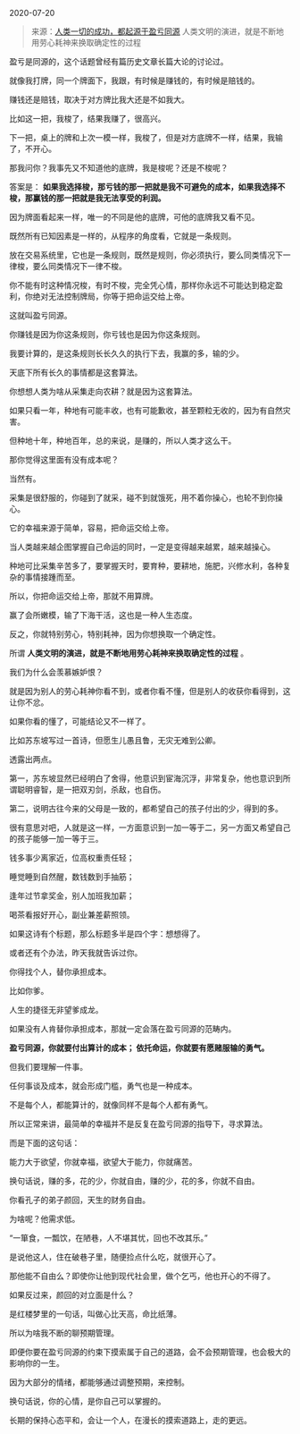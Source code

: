 2020-07-20

> 来源：[人类一切的成功，都起源于盈亏同源](http://mp.weixin.qq.com/s?__biz=MzU3NDc5Nzc0NQ==&mid=2247490651&idx=2&sn=f519ddee7081e30f0e520a820085106a&chksm=fd2dbe85ca5a3793e7a69465b58abae64562cc1cfa8c0c9b446e5ab5cbc3c156ff94ebd16a95&scene=27#wechat_redirect)
> 人类文明的演进，就是不断地​用劳心耗神来换取确定性的过程

盈亏是同源的，这个话题曾经有篇历史文章长篇大论的讨论过。  

  

就像我打牌，同一个牌面下，我跟，有时候是赚钱的，有时候是赔钱的。  

  

赚钱还是赔钱，取决于对方牌比我大还是不如我大。

  

比如这一把，我梭了，结果我赚了，很高兴。  

  

下一把，桌上的牌和上次一模一样，我梭了，但是对方底牌不一样，结果，我输了，不开心。

  

那我问你？我事先又不知道他的底牌，我是梭呢？还是不梭呢？  

  

答案是： **如果我选择梭，那亏钱的那一把就是我不可避免的成本，如果我选择不梭，那赢钱的那一把就是我无法享受的利润。**  

  

因为牌面看起来一样，唯一的不同是他的底牌，可他的底牌我又看不见。

  

既然所有已知因素是一样的，从程序的角度看，它就是一条规则。  

  

放在交易系统里，它也是一条规则，既然是规则，你必须执行，要么同类情况下一律梭，要么同类情况下一律不梭。  

  

你不能有时这种情况梭，有时不梭，完全凭心情，那样你永远不可能达到稳定盈利，你绝对无法控制牌局，你等于把命运交给上帝。

  

这就叫盈亏同源。  

  

你赚钱是因为你这条规则，你亏钱也是因为你这条规则。

  

我要计算的，是这条规则长长久久的执行下去，我赢的多，输的少。  

  

天底下所有长久的事情都是这套算法。  

  

你想想人类为啥从采集走向农耕？就是因为这套算法。

  

如果只看一年，种地有可能丰收，也有可能歉收，甚至颗粒无收的，因为有自然灾害。

  

但种地十年，种地百年，总的来说，是赚的，所以人类才这么干。  

  

那你觉得这里面有没有成本呢？  

  

当然有。  

  

采集是很舒服的，你碰到了就采，碰不到就饿死，用不着你操心，也轮不到你操心。

  

它的幸福来源于简单，容易，把命运交给上帝。

  

当人类越来越企图掌握自己命运的同时，一定是变得越来越累，越来越操心。  

  

种地可比采集辛苦多了，要掌握天时，要育种，要耕地，施肥，兴修水利，各种复杂的事情接踵而至。

  

所以，你把命运交给上帝，那就不用算牌。  

  

赢了会所嫩模，输了下海干活，这也是一种人生态度。

  

反之，你就特别劳心，特别耗神，因为你想换取一个确定性。  

  

所谓 **人类文明的演进，就是不断地用劳心耗神来换取确定性的过程** 。

  

我们为什么会羡慕嫉妒恨？

  

就是因为别人的劳心耗神你看不到，或者你看不懂，但是别人的收获你看得到，这让你不忿。  

  

如果你看的懂了，可能结论又不一样了。  

  

比如苏东坡写过一首诗，但愿生儿愚且鲁，无灾无难到公卿。

  

透露出两点。

  

第一，苏东坡显然已经明白了舍得，他意识到宦海沉浮，非常复杂，他也意识到所谓聪明睿智，是一把双刃剑，杀敌，也自伤。

  

第二，说明古往今来的父母是一致的，都希望自己的孩子付出的少，得到的多。

  

很有意思对吧，人就是这一样，一方面意识到一加一等于二，另一方面又希望自己的孩子能够一加一等于三。

  

钱多事少离家近，位高权重责任轻；

睡觉睡到自然醒，数钱数到手抽筋；

逢年过节拿奖金，别人加班我加薪；

喝茶看报好开心，副业兼差薪照领。

  

如果这诗有个标题，那么标题多半是四个字：想想得了。

  

或者还有个办法，昨天我就告诉过你。

  

你得找个人，替你承担成本。

  

比如你爹。  

  

人生的捷径无非望爹成龙。  

  

如果没有人肯替你承担成本，那就一定会落在盈亏同源的范畴内。

  

 **盈亏同源，你就要付出算计的成本； 依托命运，你就要有愿赌服输的勇气。**

  

但我们要理解一件事。

  

任何事谈及成本，就会形成门槛，勇气也是一种成本。

  

不是每个人，都能算计的，就像同样不是每个人都有勇气。  

  

所以正常来讲，最简单的幸福并不是反复在盈亏同源的指导下，寻求算法。  

  

而是下面的这句话：  

  

能力大于欲望，你就幸福，欲望大于能力，你就痛苦。

  

换句话说，赚的多，花的少，你就自由，赚的少，花的多，你就不自由。

  

你看孔子的弟子颜回，天生的财务自由。

  

为啥呢？他需求低。  

  

“一箪食，一瓢饮，在陋巷，人不堪其忧，回也不改其乐。”

  

是说他这人，住在破巷子里，随便捡点什么吃，就很开心了。  

  

那他能不自由么？即使你让他到现代社会里，做个乞丐，他也开心的不得了。

  

如果反过来，颜回的对立面是什么？

  

是红楼梦里的一句话，叫做心比天高，命比纸薄。

  

所以为啥我不断的聊预期管理。

  

即便你要在盈亏同源的约束下摸索属于自己的道路，会不会预期管理，也会极大的影响你的一生。  

  

因为大部分的情绪，都能够通过调整预期，来控制。  

  

换句话说，你的心情，是你自己可以掌握的。

  

长期的保持心态平和，会让一个人，在漫长的摸索道路上，走的更远。

